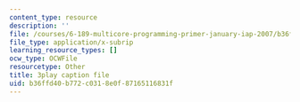 ```yaml
---
content_type: resource
description: ''
file: /courses/6-189-multicore-programming-primer-january-iap-2007/b36ffd40b772c0318e0f87165116831f_EkMfTvmLJl0.srt
file_type: application/x-subrip
learning_resource_types: []
ocw_type: OCWFile
resourcetype: Other
title: 3play caption file
uid: b36ffd40-b772-c031-8e0f-87165116831f
---
```

